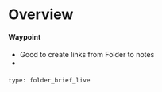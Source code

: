 # Overview

#### Waypoint
- Good to create links from Folder to notes
- 

#### 
 
```ccard
type: folder_brief_live
```
 
